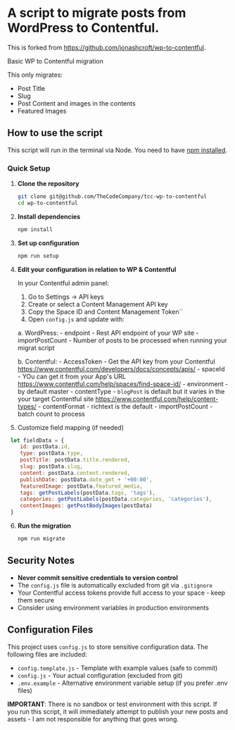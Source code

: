 # A script to migrate posts from WordPress to Contentful.

This is forked from https://github.com/jonashcroft/wp-to-contentful.

Basic WP to Contentful migration

This only migrates:

 - Post Title
 - Slug
 - Post Content and images in the contents
 - Featured Images 


## How to use the script

This script will run in the terminal via Node. You need to have [npm installed]('https://www.npmjs.com/get-npm').

### Quick Setup

1. **Clone the repository**
   ```bash
   git clone git@github.com/TheCodeCompany/tcc-wp-to-contentful
   cd wp-to-contentful
   ```

2. **Install dependencies**
   ```bash
   npm install
   ```

3. **Set up configuration**
   ```bash
   npm run setup
   ```

4. **Edit your configuration in relation to WP & Contentful**

    In your Contentful admin panel:
    1. Go to Settings → API keys
    2. Create or select a Content Management API key
    3. Copy the Space ID and Content Management Token``
    4. Open `config.js` and update with:

      a. WordPress:
        - endpoint - Rest API endpoint of your WP site
        - importPostCount - Number of posts to be processed when running your migrat script

      b. Contentful:
        - AccessToken - Get the API key from your Contentful https://www.contentful.com/developers/docs/concepts/apis/
        - spaceId - YOu can get it from your App's URL https://www.contentful.com/help/spaces/find-space-id/
        - environment - by default master
        - contentType - `blogPost` is default but it varies in the your target Contentful site https://www.contentful.com/help/content-types/
        - contentFormat - richtext is the default
        - importPostCount - batch count to process

5. Customize field mapping (if needed)

```javascript
 let fieldData = {
    id: postData.id,
    type: postData.type,
    postTitle: postData.title.rendered,
    slug: postData.slug,
    content: postData.content.rendered,
    publishDate: postData.date_gmt + '+00:00',
    featuredImage: postData.featured_media,
    tags: getPostLabels(postData.tags, 'tags'),
    categories: getPostLabels(postData.categories, 'categories'),
    contentImages: getPostBodyImages(postData)
 }
 ```

6. **Run the migration**
   ```bash
   npm run migrate
   ```


## Security Notes

- **Never commit sensitive credentials to version control**
- The `config.js` file is automatically excluded from git via `.gitignore`
- Your Contentful access tokens provide full access to your space - keep them secure
- Consider using environment variables in production environments

## Configuration Files

This project uses `config.js` to store sensitive configuration data. The following files are included:

- `config.template.js` - Template with example values (safe to commit)
- `config.js` - Your actual configuration (excluded from git)
- `.env.example` - Alternative environment variable setup (if you prefer .env files)

**IMPORTANT**: There is no sandbox or test environment with this script. If you run this script, it will immediately attempt to publish your new posts and assets - I am not responsible for anything that goes wrong.